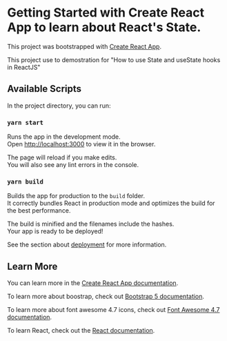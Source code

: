# Getting Started with Create React App to learn about React's State.

This project was bootstrapped with [Create React App](https://github.com/facebook/create-react-app).

This project use to demostration for "How to use State and useState hooks in ReactJS"

## Available Scripts

In the project directory, you can run:

### `yarn start`

Runs the app in the development mode.\
Open [http://localhost:3000](http://localhost:3000) to view it in the browser.

The page will reload if you make edits.\
You will also see any lint errors in the console.

### `yarn build`

Builds the app for production to the `build` folder.\
It correctly bundles React in production mode and optimizes the build for the best performance.

The build is minified and the filenames include the hashes.\
Your app is ready to be deployed!

See the section about [deployment](https://facebook.github.io/create-react-app/docs/deployment) for more information.

## Learn More

You can learn more in the [Create React App documentation](https://facebook.github.io/create-react-app/docs/getting-started).

To learn more about boostrap, check out [Bootstrap 5 documentation](https://getbootstrap.com/docs/5.0/getting-started/introduction/).

To learn more about font awesome 4.7 icons, check out [Font Awesome 4.7 documentation](https://fontawesome.com/v4.7/icons/).

To learn React, check out the [React documentation](https://reactjs.org/).
